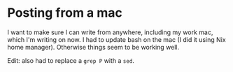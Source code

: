 # Posting from a mac

I want to make sure I can write from anywhere, including my work mac, which I'm writing on now. I had to update bash on the mac (I did it using Nix home manager). Otherwise things seem to be working well.

Edit: also had to replace a `grep P` with a `sed`.
